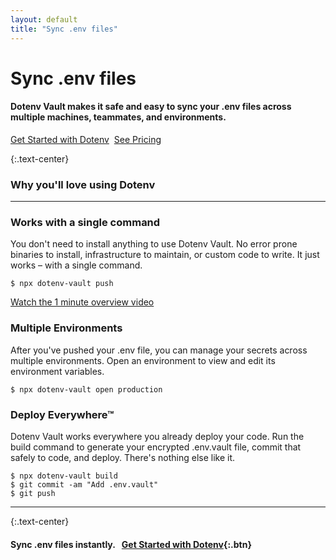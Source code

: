 ```yaml
---
layout: default
title: "Sync .env files"
---
```


<div class="hero">
  <h1>Sync .env files</h1>

  <div class="article">
    <h4 class="font-weight-normal">Dotenv Vault makes it safe and easy to sync your .env files across multiple machines, teammates, and environments.</h4>
    <p><a class="btn" href="/pricing">Get Started with Dotenv</a>&nbsp;&nbsp;<a href="/pricing">See Pricing</a></p>
  </div>
</div>

<article markdown="1">

{:.text-center}
### Why you'll love using Dotenv

---

### Works with a single command

You don't need to install anything to use Dotenv Vault. No error prone binaries to install, infrastructure to maintain, or custom code to write. It just works – with a single command.

```
$ npx dotenv-vault push
```

[Watch the 1 minute overview video](https://www.youtube.com/watch?v=z-lBjxfhWeY)

### Multiple Environments

After you've pushed your .env file, you can manage your secrets across multiple environments. Open an environment to view and edit its environment variables.

```
$ npx dotenv-vault open production
```

### Deploy Everywhere™

Dotenv Vault works everywhere you already deploy your code. Run the build command to generate your encrypted .env.vault file, commit that safely to code, and deploy. There's nothing else like it.

```
$ npx dotenv-vault build
$ git commit -am "Add .env.vault"
$ git push
```

---

{:.text-center}
#### Sync .env files instantly.&nbsp;&nbsp;&nbsp;[Get Started with Dotenv](/signup){:.btn}

</article>

<!--
Make your experience even better!

  <h2>Add your teammates</h2>

  <p>Add your teammates and stop sharing .env files over insecure channels like Slack and email. Spend your time coding rather than updating .env.example files, and never lose an important .env file again. Tell your teammates to run:</p>

  <h2>Manage their access</h2>

<pre><code>npx dotenv-vault pull</code></pre>
-->
